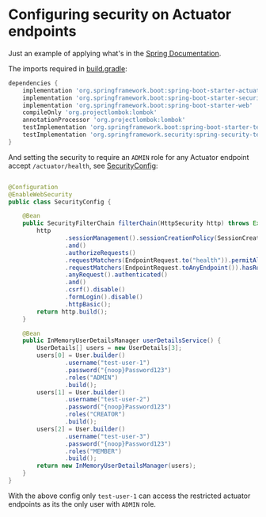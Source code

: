 # Configuring security on Actuator endpoints

Just an example of applying what's in the [Spring Documentation](https://docs.spring.io/spring-boot/docs/current/reference/htmlsingle/#actuator.endpoints.security).

The imports required in [build.gradle](./build.gradle):

```groovy
dependencies {
    implementation 'org.springframework.boot:spring-boot-starter-actuator'
    implementation 'org.springframework.boot:spring-boot-starter-security'
    implementation 'org.springframework.boot:spring-boot-starter-web'
    compileOnly 'org.projectlombok:lombok'
    annotationProcessor 'org.projectlombok:lombok'
    testImplementation 'org.springframework.boot:spring-boot-starter-test'
    testImplementation 'org.springframework.security:spring-security-test'
}
```

And setting the security to require an `ADMIN` role for any Actuator endpoint accept `/actuator/health`,
see [SecurityConfig](./src/main/java/net/mmeany/play/actuatorsecurity/config/SecurityConfig.java):

```java

@Configuration
@EnableWebSecurity
public class SecurityConfig {

    @Bean
    public SecurityFilterChain filterChain(HttpSecurity http) throws Exception {
        http
                .sessionManagement().sessionCreationPolicy(SessionCreationPolicy.STATELESS)
                .and()
                .authorizeRequests()
                .requestMatchers(EndpointRequest.to("health")).permitAll()
                .requestMatchers(EndpointRequest.toAnyEndpoint()).hasRole("ADMIN")
                .anyRequest().authenticated()
                .and()
                .csrf().disable()
                .formLogin().disable()
                .httpBasic();
        return http.build();
    }

    @Bean
    public InMemoryUserDetailsManager userDetailsService() {
        UserDetails[] users = new UserDetails[3];
        users[0] = User.builder()
                .username("test-user-1")
                .password("{noop}Password123")
                .roles("ADMIN")
                .build();
        users[1] = User.builder()
                .username("test-user-2")
                .password("{noop}Password123")
                .roles("CREATOR")
                .build();
        users[2] = User.builder()
                .username("test-user-3")
                .password("{noop}Password123")
                .roles("MEMBER")
                .build();
        return new InMemoryUserDetailsManager(users);
    }
}
```

With the above config only `test-user-1` can access the restricted actuator endpoints as its the only user with `ADMIN` role.

